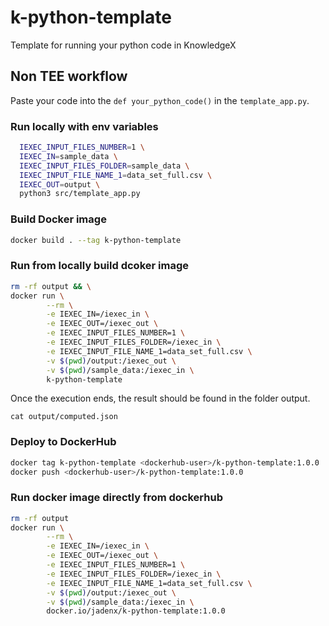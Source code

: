 # k-python-template
Template for running your python code in KnowledgeX

## Non TEE workflow

Paste your code into the `def your_python_code()` in the `template_app.py`. 

### Run locally with env variables

```bash
  IEXEC_INPUT_FILES_NUMBER=1 \
  IEXEC_IN=sample_data \
  IEXEC_INPUT_FILES_FOLDER=sample_data \
  IEXEC_INPUT_FILE_NAME_1=data_set_full.csv \
  IEXEC_OUT=output \
  python3 src/template_app.py
```

### Build Docker image

```bash
docker build . --tag k-python-template
```

### Run from locally build dcoker image

```bash
rm -rf output && \
docker run \
        --rm \
        -e IEXEC_IN=/iexec_in \
        -e IEXEC_OUT=/iexec_out \
        -e IEXEC_INPUT_FILES_NUMBER=1 \
        -e IEXEC_INPUT_FILES_FOLDER=/iexec_in \
        -e IEXEC_INPUT_FILE_NAME_1=data_set_full.csv \
        -v $(pwd)/output:/iexec_out \
        -v $(pwd)/sample_data:/iexec_in \
        k-python-template
```

Once the execution ends, the result should be found in the folder output.

`cat output/computed.json`

### Deploy to DockerHub

```bash
docker tag k-python-template <dockerhub-user>/k-python-template:1.0.0
docker push <dockerhub-user>/k-python-template:1.0.0
```
### Run docker image directly from dockerhub

```bash
rm -rf output
docker run \
        --rm \
        -e IEXEC_IN=/iexec_in \
        -e IEXEC_OUT=/iexec_out \
        -e IEXEC_INPUT_FILES_NUMBER=1 \
        -e IEXEC_INPUT_FILES_FOLDER=/iexec_in \
        -e IEXEC_INPUT_FILE_NAME_1=data_set_full.csv \
        -v $(pwd)/output:/iexec_out \
        -v $(pwd)/sample_data:/iexec_in \
        docker.io/jadenx/k-python-template:1.0.0
```
